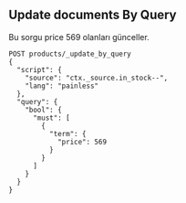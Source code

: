## Update documents By Query

Bu sorgu price 569 olanları günceller.
```
POST products/_update_by_query
{
  "script": {
    "source": "ctx._source.in_stock--",
    "lang": "painless"
  },
  "query": {
    "bool": {
      "must": [
        {
          "term": {
            "price": 569
          }
        }
      ]
    }
  }
}
```